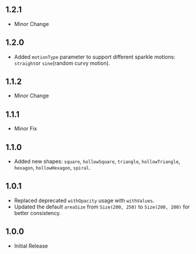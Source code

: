 ## 1.2.1

- Minor Change

## 1.2.0

- Added `motionType` parameter to support different sparkle motions: `straight`or `sine`(random curvy motion).

## 1.1.2

- Minor Change

## 1.1.1

- Minor Fix

## 1.1.0

- Added new shapes: `square`, `hollowSquare`, `triangle`, `hollowTriangle`, `hexagon`, `hollowHexagon`, `spiral`.

## 1.0.1

- Replaced deprecated `withOpacity` usage with `withValues`.
- Updated the default `areaSize` from `Size(200, 250)` to `Size(200, 200)` for better consistency.

## 1.0.0

- Initial Release
